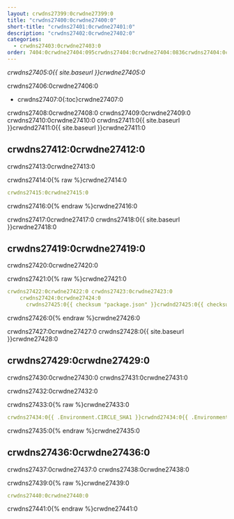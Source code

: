 ```yaml
---
layout: crwdns27399:0crwdne27399:0
title: "crwdns27400:0crwdne27400:0"
short-title: "crwdns27401:0crwdne27401:0"
description: "crwdns27402:0crwdne27402:0"
categories:
  - crwdns27403:0crwdne27403:0
order: 7404:0crwdne27404:095crwdns27404:0crwdne27404:0836crwdns27404:0crwdne27404:0
---
```

*crwdns27405:0{{ site.baseurl }}crwdne27405:0*

crwdns27406:0crwdne27406:0

* crwdns27407:0{:toc}crwdne27407:0

crwdns27408:0crwdne27408:0 crwdns27409:0crwdne27409:0 crwdns27410:0crwdne27410:0 crwdns27411:0{{ site.baseurl }}crwdnd27411:0{{ site.baseurl }}crwdne27411:0

## crwdns27412:0crwdne27412:0

crwdns27413:0crwdne27413:0

crwdns27414:0{% raw %}crwdne27414:0

```yaml
crwdns27415:0crwdne27415:0
```

crwdns27416:0{% endraw %}crwdne27416:0

crwdns27417:0crwdne27417:0 crwdns27418:0{{ site.baseurl }}crwdne27418:0

## crwdns27419:0crwdne27419:0

crwdns27420:0crwdne27420:0

crwdns27421:0{% raw %}crwdne27421:0

```yaml
crwdns27422:0crwdne27422:0 crwdns27423:0crwdne27423:0
    crwdns27424:0crwdne27424:0
      crwdns27425:0{{ checksum "package.json" }}crwdnd27425:0{{ checksum "package.json" }}crwdne27425:0
```

crwdns27426:0{% endraw %}crwdne27426:0

crwdns27427:0crwdne27427:0 crwdns27428:0{{ site.baseurl }}crwdne27428:0

## crwdns27429:0crwdne27429:0

crwdns27430:0crwdne27430:0 crwdns27431:0crwdne27431:0

crwdns27432:0crwdne27432:0

crwdns27433:0{% raw %}crwdne27433:0

```yaml
crwdns27434:0{{ .Environment.CIRCLE_SHA1 }}crwdnd27434:0{{ .Environment.CIRCLE_SHA1 }}crwdnd27434:0{{ checksum "Gemfile.lock" }}crwdnd27434:0{{ checksum "Gemfile.lock" }}crwdnd27434:0{{ .Environment.CIRCLE_SHA1 }}crwdnd27434:0{{ checksum "Gemfile.lock" }}crwdnd27434:0{{ .Environment.CIRCLE_SHA1 }}crwdnd27434:0{{ checksum "Gemfile.lock" }}crwdnd27434:0{{ .Environment.CIRCLE_SHA1 }}crwdnd27434:0{{ .Environment.CIRCLE_SHA1 }}crwdnd27434:0{{ checksum "Gemfile.lock" }}crwdnd27434:0{{ .Environment.CIRCLE_SHA1 }}crwdnd27434:0$HEROKU_API_KEYcrwdnd27434:0$HEROKU_APPcrwdne27434:0
```

crwdns27435:0{% endraw %}crwdne27435:0

## crwdns27436:0crwdne27436:0

crwdns27437:0crwdne27437:0 crwdns27438:0crwdne27438:0

crwdns27439:0{% raw %}crwdne27439:0

```yaml
crwdns27440:0crwdne27440:0
```

crwdns27441:0{% endraw %}crwdne27441:0